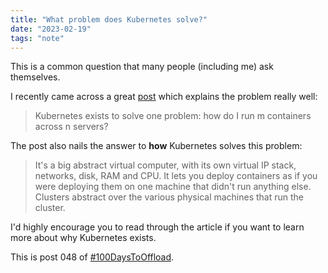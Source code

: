 ```yaml
---
title: "What problem does Kubernetes solve?"
date: "2023-02-19"
tags: "note"
---
```


This is a common question that many people (including me) ask themselves.

I recently came across a great [post](https://blog.adamchalmers.com/kubernetes-problems/) which explains the problem really well:

> Kubernetes exists to solve one problem: how do I run m containers across n servers?

The post also nails the answer to **how** Kubernetes solves this problem:

> It's a big abstract virtual computer, with its own virtual IP stack, networks, disk, RAM and CPU. It lets you deploy containers as if you were deploying them on one machine that didn't run anything else. Clusters abstract over the various physical machines that run the cluster.

I'd highly encourage you to read through the article if you want to learn more about why Kubernetes exists.

This is post 048 of [#100DaysToOffload](https://100daystooffload.com/).

